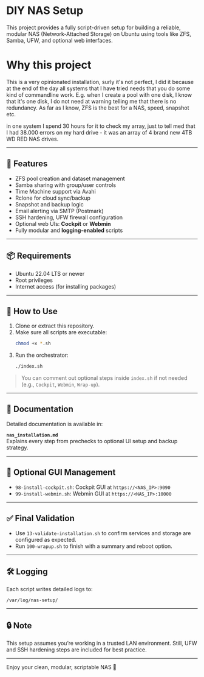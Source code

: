# DIY NAS Setup

This project provides a fully script-driven setup for building a reliable, modular NAS (Network-Attached Storage) on Ubuntu using tools like ZFS, Samba, UFW, and optional web interfaces.



# Why this project
This is a very opinionated installation, surly it's not perfect, I did it because at the end of the day all systems that I have tried needs that you do some kind of commandline work.
E.g. when I create a pool with one disk, I know that it's one disk, I do not need at warning telling me that there is no redundancy. As far as I know, ZFS is the best for a NAS, speed, snapshot etc.

in one system I spend 30 hours for it to check my array, just to tell med that I had 38.000 errors on my hard drive - it was an array of 4 brand new 4TB WD RED NAS drives. 

---

## 🚀 Features

- ZFS pool creation and dataset management
- Samba sharing with group/user controls
- Time Machine support via Avahi
- Rclone for cloud sync/backup
- Snapshot and backup logic
- Email alerting via SMTP (Postmark)
- SSH hardening, UFW firewall configuration
- Optional web UIs: **Cockpit** or **Webmin**
- Fully modular and **logging-enabled** scripts

---

## 📦 Requirements

- Ubuntu 22.04 LTS or newer
- Root privileges
- Internet access (for installing packages)

---

## 📂 How to Use

1. Clone or extract this repository.
2. Make sure all scripts are executable:
   ```bash
   chmod +x *.sh
   ```
3. Run the orchestrator:
   ```bash
   ./index.sh
   ```

> You can comment out optional steps inside `index.sh` if not needed (e.g., `Cockpit`, `Webmin`, `Wrap-up`).

---

## 📑 Documentation

Detailed documentation is available in:

**`nas_installation.md`**  
Explains every step from prechecks to optional UI setup and backup strategy.

---

## 🧩 Optional GUI Management

- `98-install-cockpit.sh`: Cockpit GUI at `https://<NAS_IP>:9090`
- `99-install-webmin.sh`: Webmin GUI at `https://<NAS_IP>:10000`

---

## ✅ Final Validation

- Use `13-validate-installation.sh` to confirm services and storage are configured as expected.
- Run `100-wrapup.sh` to finish with a summary and reboot option.

---

## 🛠 Logging

Each script writes detailed logs to:
```
/var/log/nas-setup/
```

---

## 🔒 Note

This setup assumes you’re working in a trusted LAN environment. Still, UFW and SSH hardening steps are included for best practice.

---

Enjoy your clean, modular, scriptable NAS 🎉
